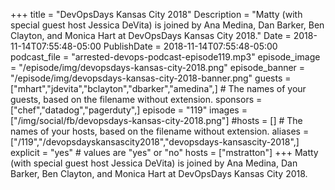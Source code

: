 +++
title = "DevOpsDays Kansas City 2018"
Description = "Matty (with special guest host Jessica DeVita) is joined by Ana Medina, Dan Barker, Ben Clayton, and Monica Hart at DevOpsDays Kansas City 2018."
Date = 2018-11-14T07:55:48-05:00
PublishDate = 2018-11-14T07:55:48-05:00
podcast_file = "arrested-devops-podcast-episode119.mp3"
episode_image = "/episode/img/devopsdays-kansas-city-2018.png"
episode_banner = "/episode/img/devopsdays-kansas-city-2018-banner.png"
guests = ["mhart","jdevita","bclayton","dbarker","amedina",] # The names of your guests, based on the filename without extension.
sponsors = ["chef","datadog","pagerduty",]
episode = "119"
images = ["/img/social/fb/devopsdays-kansas-city-2018.png"]
#hosts = [] # The names of your hosts, based on the filename without extension.
aliases = ["/119","/devopsdayskansascity2018","devopsdays-kansascity-2018",]
explicit = "yes" # values are "yes" or "no"
hosts = ["mstratton"]
+++
Matty (with special guest host Jessica DeVita) is joined by Ana Medina, Dan Barker, Ben Clayton, and Monica Hart at DevOpsDays Kansas City 2018.
